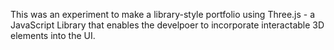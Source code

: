This was an experiment to make a library-style portfolio using Three.js - a JavaScript Library that enables the develpoer to incorporate interactable 3D elements into the UI.
